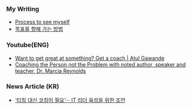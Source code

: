 ### My Writing
* [Process to see myself]()
* [목표를 향해 가는 방법]()

### Youtube(ENG)
* [Want to get great at something? Get a coach | Atul Gawande](https://www.youtube.com/watch?v=oHDq1PcYkT4)
* [Coaching the Person not the Problem with noted author, speaker and teacher, Dr. Marcia Reynolds](https://www.youtube.com/watch?v=1kjtrUzEt0I&t=2268s)

### News Article (KR)
* [‘티칭 대신 코칭이 필요’··· IT 리더 육성을 위한 조언](https://www.ciokorea.com/news/277417)
